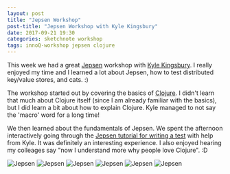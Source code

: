 ```yaml
---
layout: post
title: "Jepsen Workshop"
post-title: "Jepsen Workshop with Kyle Kingsbury"
date: 2017-09-21 19:30
categories: sketchnote workshop
tags: innoQ-workshop jepsen clojure
---
```


This week we had a great [Jepsen](http://jepsen.io/) workshop with [Kyle Kingsbury](https://aphyr.com/about). I really enjoyed my time and I learned a lot about Jepsen, how to test distributed key/value stores, and cats. :)

The workshop started out by covering the basics of [Clojure](https://clojure.org/). I didn't learn that much about Clojure itself (since I am already familiar with the basics), but I did learn a bit about how to explain Clojure. Kyle managed to not say the 'macro' word for a long time!

We then learned about the fundamentals of Jepsen. We spent the afternoon interactively going through the [Jepsen tutorial for writing a test](https://github.com/jepsen-io/jepsen) with help from Kyle. It was definitely an interesting experience. I also enjoyed hearing my colleages say "now I understand more why people love Clojure". :D

![Jepsen](/img/2017-09-20-jepsen/1.jpg "Jepsen")
![Jepsen](/img/2017-09-20-jepsen/2.jpg "Jepsen")
![Jepsen](/img/2017-09-20-jepsen/3.jpg "Jepsen")
![Jepsen](/img/2017-09-20-jepsen/4.jpg "Jepsen")
![Jepsen](/img/2017-09-20-jepsen/5.jpg "Jepsen")
![Jepsen](/img/2017-09-20-jepsen/6.jpg "Jepsen")
